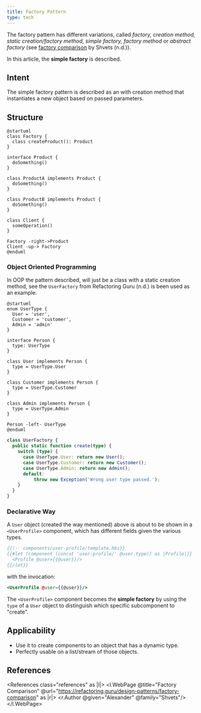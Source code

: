 ```yaml
---
title: Factory Pattern
type: tech
---
```


The factory pattern has different variations, called
_factory, creation method, static creation/factory method, simple
factory, factory method_ or _abstract factory_ (see [factory
comparison](https://refactoring.guru/design-patterns/factory-comparison) by
Shvets (n.d.)).

In this article, the **simple factory** is described.

## Intent

The simple factory pattern is described as an with creation method
that instantiates a new object based on passed parameters.

## Structure

```plantuml
@startuml
class Factory {
  class createProduct(): Product
}

interface Product {
  doSomething()
}

class ProductA implements Product {
  doSomething()
}

class ProductB implements Product {
  doSomething()
}

class Client {
  someOperation()
}

Factory -right->Product
Client -up-> Factory
@enduml
```

### Object Oriented Programming

In OOP the pattern described, will just be a class with a static creation
method, see the `UserFactory` from Refactoring Guru (n.d.) is been used as an example.

```plantuml
@startuml
enum UserType {
  User = 'user',
  Customer = 'customer',
  Admin = 'admin'
}

interface Person {
  type: UserType
}

class User implements Person {
  type = UserType.User
}

class Customer implements Person {
  type = UserType.Customer
}

class Admin implements Person {
  type = UserType.Admin
}

Person -left- UserType
@enduml
```

```ts
class UserFactory {
  public static function create(type) {
    switch (type) {
      case UserType.User: return new User();
      case UserType.Customer: return new Customer();
      case UserType.Admin: return new Admin();
      default:
          throw new Exception('Wrong user type passed.');
    }
  }
}
```

### Declarative Way

A `User` object (created the way mentioned) above is about to be shown in a
`<UserProfile>` component, which has different fields given the various types.

```hbs
{{!-- components/user-profile/template.hbs}}
{{#let (component (concat 'user-profile/' @user.type)) as |Profile|}}
  <Profile @user={{@user}}/>
{{/let}}
```

with the invocation:

```hbs
<UserProfile @user={{@user}}/>
```

The `<UserProfile>` component becomes the **simple factory** by using the `type`
of a `User` object to distinguish which specific subcomponent to "create".

## Applicability

- Use it to create components to an object that has a dynamic type.
- Perfectly usable on a list/stream of those objects.

## References

<References class="references" as |l|>
<l.WebPage @title="Factory Comparison" @url="https://refactoring.guru/design-patterns/factory-comparison" as
|r|>
<r.Author @given="Alexander" @family="Shvets"/>
</l.WebPage>
</References>
